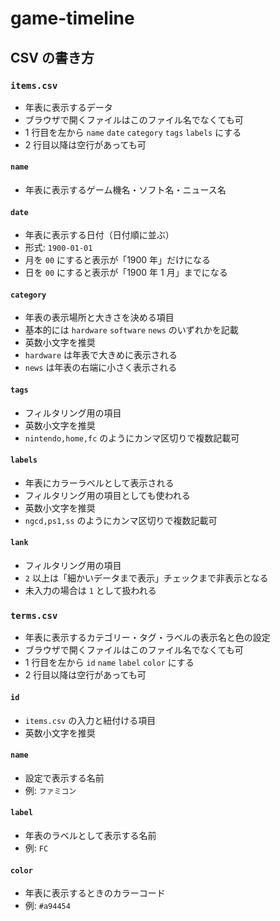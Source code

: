# game-timeline

## CSV の書き方

### `items.csv`

- 年表に表示するデータ
- ブラウザで開くファイルはこのファイル名でなくても可
- 1 行目を左から `name` `date` `category` `tags` `labels` にする
- 2 行目以降は空行があっても可

#### `name`

- 年表に表示するゲーム機名・ソフト名・ニュース名

#### `date`

- 年表に表示する日付（日付順に並ぶ）
- 形式: `1900-01-01`
- 月を `00` にすると表示が「1900 年」だけになる
- 日を `00` にすると表示が「1900 年 1 月」までになる

#### `category`

- 年表の表示場所と大きさを決める項目
- 基本的には `hardware` `software` `news` のいずれかを記載
- 英数小文字を推奨
- `hardware` は年表で大きめに表示される
- `news` は年表の右端に小さく表示される

#### `tags`

- フィルタリング用の項目
- 英数小文字を推奨
- `nintendo,home,fc` のようにカンマ区切りで複数記載可

#### `labels`

- 年表にカラーラベルとして表示される
- フィルタリング用の項目としても使われる
- 英数小文字を推奨
- `ngcd,ps1,ss` のようにカンマ区切りで複数記載可

#### `lank`

- フィルタリング用の項目
- `2` 以上は「細かいデータまで表示」チェックまで非表示となる
- 未入力の場合は `1` として扱われる

### `terms.csv`

- 年表に表示するカテゴリー・タグ・ラベルの表示名と色の設定
- ブラウザで開くファイルはこのファイル名でなくても可
- 1 行目を左から `id` `name` `label` `color` にする
- 2 行目以降は空行があっても可

#### `id`

- `items.csv` の入力と紐付ける項目
- 英数小文字を推奨

#### `name`

- 設定で表示する名前
- 例: `ファミコン`

#### `label`

- 年表のラベルとして表示する名前
- 例: `FC`

#### `color`

- 年表に表示するときのカラーコード
- 例: `#a94454`
